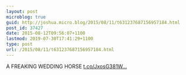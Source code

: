 ```yaml
---
layout: post
microblog: true
guid: http://joshua.micro.blog/2015/08/11/t631237687156957184.html
post_id: 37427
date: 2015-08-12T09:56:07+1100
lastmod: 2019-07-30T17:41:29+1100
type: post
url: /2015/08/11/t631237687156957184.html
---
```

A FREAKING WEDDING HORSE [t.co/JxosG381W...](https://t.co/JxosG381Wz)
